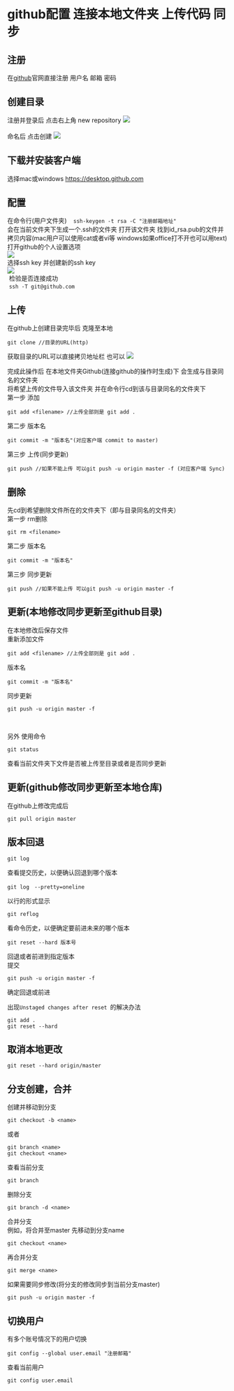 # github配置 连接本地文件夹 上传代码 同步
## 注册
在[github](https://github.com )官网直接注册 用户名 邮箱 密码
## 创建目录
注册并登录后 点击右上角 new repository
![](https://github.com/liuzhen910201/howToUseGithub/blob/master/repository.png)
<br>
<br>
命名后 点击创建
![](https://github.com/liuzhen910201/howToUseGithub/blob/master/newRepository.png)
<br>
## 下载并安装客户端
选择mac或windows https://desktop.github.com

## 配置
在命令行(用户文件夹)
  ```
 ssh-keygen -t rsa -C "注册邮箱地址"
  ```
 <br>
 会在当前文件夹下生成一个.ssh的文件夹 打开该文件夹 找到id_rsa.pub的文件并拷贝内容(mac用户可以使用cat或者vi等 windows如果office打不开也可以用text)
 <br>
 打开github的个人设置选项   <br>
 ![](https://github.com/liuzhen910201/howToUseGithub/blob/master/settings.png)
 <br>
 选择ssh key 并创建新的ssh key   <br>
 ![](https://github.com/liuzhen910201/howToUseGithub/blob/master/sshkey.png)
  <br>
  检验是否连接成功 <br>
  `
  ssh -T git@github.com
  `
 
## 上传

在github上创建目录完毕后 克隆至本地 <br>
```
git clone //目录的URL(http) 
```
获取目录的URL可以直接拷贝地址栏 也可以
![](https://github.com/liuzhen910201/howToUseGithub/blob/master/clone.png)
<br>

完成此操作后 在本地文件夹Github(连接github的操作时生成)下 会生成与目录同名的文件夹 <br>
将希望上传的文件导入该文件夹 并在命令行cd到该与目录同名的文件夹下 <br>
第一步 添加
```
git add <filename> //上传全部则是 git add .
```
第二步 版本名
```
git commit -m "版本名"(对应客户端 commit to master)
```
第三步 上传(同步更新)
```
git push //如果不能上传 可以git push -u origin master -f (对应客户端 Sync)
```
## 删除
先cd到希望删除文件所在的文件夹下（即与目录同名的文件夹）<br>
第一步 rm删除
```
git rm <filename>
```
第二步 版本名
```
git commit -m "版本名"
```
第三步 同步更新
```
git push //如果不能上传 可以git push -u origin master -f
```

## 更新(本地修改同步更新至github目录)
在本地修改后保存文件<br>
重新添加文件
```
git add <filename> //上传全部则是 git add .
```
版本名
```
git commit -m "版本名"
```
同步更新
```
git push -u origin master -f
```
<br>

另外 使用命令

```
git status
```

查看当前文件夹下文件是否被上传至目录或者是否同步更新

## 更新(github修改同步更新至本地仓库)
在github上修改完成后 

```
git pull origin master
```

## 版本回退

```
git log
```
查看提交历史，以便确认回退到哪个版本 <br>

```
git log　--pretty=oneline
```
以行的形式显示 <br>
```
git reflog
```
看命令历史，以便确定要前进未来的哪个版本  <br>
```
git reset --hard 版本号
```
回退或者前进到指定版本 <br>
提交 <br>
```
git push -u origin master -f
```
确定回退或前进 <br>

出现`Unstaged changes after reset `的解决办法
```
git add .
git reset --hard
```

## 取消本地更改
```
git reset --hard origin/master
```

## 分支创建，合并
创建并移动到分支<br>
```
git checkout -b <name>
```
或者<br>
```
git branch <name>
git checkout <name>
```
查看当前分支<br>
```
git branch
```

删除分支<br>
```
git branch -d <name>
```
合并分支<br>
例如，将<name>合并至master
先移动到分支name
```
git checkout <name>
```
再合并分支<br>
```
git merge <name>
```
如果需要同步修改(将分支的修改同步到当前分支master)<br>
```
git push -u origin master -f
```
## 切换用户
 有多个账号情况下的用户切换
 ```
 git config --global user.email "注册邮箱"
 ```
 
 查看当前用户
  ```
  git config user.email
  ```
